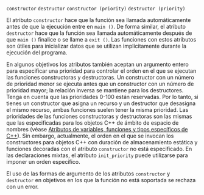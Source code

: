 `constructor`[](https://gcc.gnu.org/onlinedocs/gcc/Common-Function-Attributes.html#index-constructor-function-attribute)
`destructor`
`constructor (priority)`
`destructor (priority)`

El atributo `constructor` hace que la función sea llamada automáticamente antes de que la ejecución entre en `main ()`. De forma similar, el atributo `destructor` hace que la función sea llamada automáticamente después de que `main ()` finalice o se llame a `exit ()`. Las funciones con estos atributos son útiles para inicializar datos que se utilizan implícitamente durante la ejecución del programa.

En algunos objetivos los atributos también aceptan un argumento entero para especificar una prioridad para controlar el orden en el que se ejecutan las funciones constructoras y destructoras. Un constructor con un número de prioridad menor se ejecuta antes que un constructor con un número de prioridad mayor; la relación inversa se mantiene para los destructores. Tenga en cuenta que las prioridades 0-100 están reservadas. Por lo tanto, si tienes un constructor que asigna un recurso y un destructor que desasigna el mismo recurso, ambas funciones suelen tener la misma prioridad. Las prioridades de las funciones constructoras y destructoras son las mismas que las especificadas para los objetos C++ de ámbito de espacio de nombres (véase [Atributos de variables, funciones y tipos específicos de C++](https://gcc.gnu.org/onlinedocs/gcc/C_002b_002b-Attributes.html)). Sin embargo, actualmente, el orden en el que se invocan los constructores para objetos C++ con duración de almacenamiento estática y funciones decoradas con el atributo `constructor` no está especificado. En las declaraciones mixtas, el atributo `init_priority` puede utilizarse para imponer un orden específico.

El uso de las formas de argumento de los atributos `constructor` y `destructor` en objetivos en los que la función no está soportada se rechaza con un error.